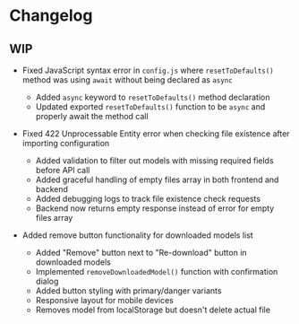 # Changelog

## WIP

- Fixed JavaScript syntax error in `config.js` where `resetToDefaults()` method was using `await` without being declared as `async`

  - Added `async` keyword to `resetToDefaults()` method declaration
  - Updated exported `resetToDefaults()` function to be `async` and properly await the method call

- Fixed 422 Unprocessable Entity error when checking file existence after importing configuration

  - Added validation to filter out models with missing required fields before API call
  - Added graceful handling of empty files array in both frontend and backend
  - Added debugging logs to track file existence check requests
  - Backend now returns empty response instead of error for empty files array

- Added remove button functionality for downloaded models list
  - Added "Remove" button next to "Re-download" button in downloaded models
  - Implemented `removeDownloadedModel()` function with confirmation dialog
  - Added button styling with primary/danger variants
  - Responsive layout for mobile devices
  - Removes model from localStorage but doesn't delete actual file
